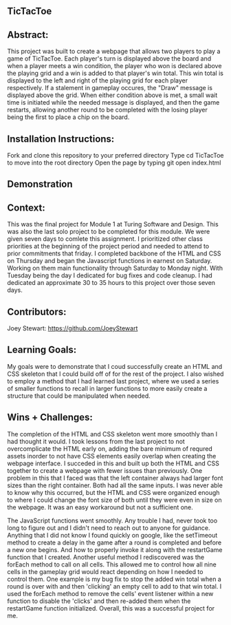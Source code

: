 
## TicTacToe

## Abstract:
This project was built to create a webpage that allows two players to play a game of TicTacToe. Each player's turn is displayed above the board and when a player meets a win condition, the player who won is declared above the playing grid and a win is added to that player's win total. This win total is displayed to the left and right of the playing grid for each player respectively. If a stalement in gameplay occures, the "Draw" message is displayed above the grid. When either condition above is met, a small wait time is initiated while the needed message is displayed, and then the game restarts, allowing another round to be completed with the losing player being the first to place a chip on the board. 


## Installation Instructions:
Fork and clone this repository to your preferred directory
Type cd TicTacToe to move into the root directory
Open the page by typing git open index.html


## Demonstration



## Context:
This was the final project for Module 1 at Turing Software and Design. This was also the last solo project to be completed for this module. We were given seven days to comlete this assignment. I prioritized other class priorities at the beginning of the project period and needed to attend to prior commitments that friday. I completed backbone of the HTML and CSS on Thursday and began the Javascript functions in earnest on Saturday. Working on them main functionality through Saturday to Monday night. With Tuesday being the day I dedicated for bug fixes and code cleanup. I had dedicated an approximate 30 to 35 hours to this project over those seven days. 



## Contributors:
Joey Stewart: https://github.com/JoeyStewart 

## Learning Goals:

My goals were to demonstrate that I coud successfully create an HTML and CSS skeleton that I could build off of for the rest of the project. I also wished to employ a method that I had learned last project, where we used a series of smaller functions to recall in larger functions to more easily create a structure that could be manipulated when needed. 


## Wins + Challenges:
The completion of the HTML and CSS skeleton went more smoothly than I had thought it would. I took lessons from the last project to not overcomplicate the HTML early on, adding the bare minimum of requred assets inorder to not have CSS elements easily overlap when creating the webpage interface. I succeded in this and built up both the HTML and CSS together to create a webpage with fewer issues than previously. One problem in this that I faced was that the left container always had larger font sizes than the right container. Both had all the same inputs. I was never able to know why this occurred, but the HTML and CSS were organized enough to where I could change the font size of both until they were even in size on the webpage. It was an easy workaround but not a sufficient one. 

The JavaScript functions went smoothly. Any trouble I had, never took too long to figure out and I didn't need to reach out to anyone for guidance. Anything that I did not know I found quickly on google, like the setTimeout method to create a delay in the game after a round is completed and before a new one begins. And how to properly invoke it along with the restartGame function that I created. Another useful method I rediscovered was the forEach method to call on all cells. This allowed me to control how all nine cells in the gameplay grid would react depending on how I needed to control them. One example is my bug fix to stop the added win total when a round is over with and then 'clicking' an empty cell to add to that win total. I used the forEach method to remove the cells' event listener within a new function to disable the 'clicks' and then re-added them when the restartGame function initialized. Overall, this was a successful project for me. 




